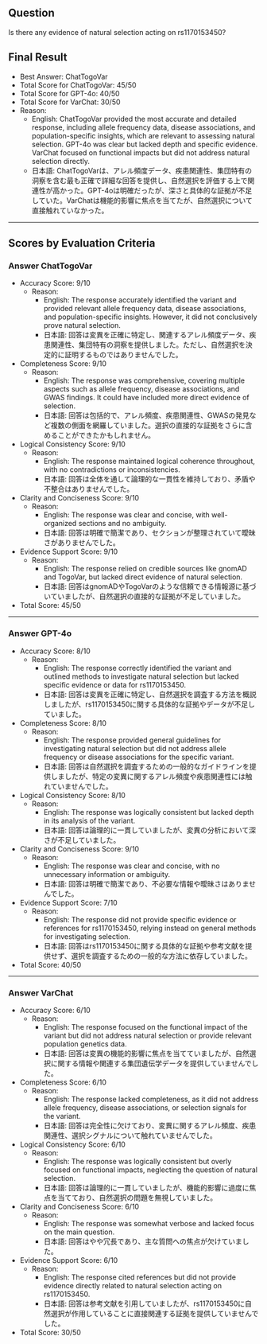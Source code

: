 ## Question

Is there any evidence of natural selection acting on rs1170153450?

## Final Result

- Best Answer: ChatTogoVar
- Total Score for ChatTogoVar: 45/50
- Total Score for GPT-4o: 40/50
- Total Score for VarChat: 30/50
- Reason:
  - English: ChatTogoVar provided the most accurate and detailed response, including allele frequency data, disease associations, and population-specific insights, which are relevant to assessing natural selection. GPT-4o was clear but lacked depth and specific evidence. VarChat focused on functional impacts but did not address natural selection directly.
  - 日本語: ChatTogoVarは、アレル頻度データ、疾患関連性、集団特有の洞察を含む最も正確で詳細な回答を提供し、自然選択を評価する上で関連性が高かった。GPT-4oは明確だったが、深さと具体的な証拠が不足していた。VarChatは機能的影響に焦点を当てたが、自然選択について直接触れていなかった。

---

## Scores by Evaluation Criteria

### Answer ChatTogoVar
- Accuracy Score: 9/10
  - Reason: 
    - English: The response accurately identified the variant and provided relevant allele frequency data, disease associations, and population-specific insights. However, it did not conclusively prove natural selection.
    - 日本語: 回答は変異を正確に特定し、関連するアレル頻度データ、疾患関連性、集団特有の洞察を提供しました。ただし、自然選択を決定的に証明するものではありませんでした。
- Completeness Score: 9/10
  - Reason: 
    - English: The response was comprehensive, covering multiple aspects such as allele frequency, disease associations, and GWAS findings. It could have included more direct evidence of selection.
    - 日本語: 回答は包括的で、アレル頻度、疾患関連性、GWASの発見など複数の側面を網羅していました。選択の直接的な証拠をさらに含めることができたかもしれません。
- Logical Consistency Score: 9/10
  - Reason: 
    - English: The response maintained logical coherence throughout, with no contradictions or inconsistencies.
    - 日本語: 回答は全体を通して論理的な一貫性を維持しており、矛盾や不整合はありませんでした。
- Clarity and Conciseness Score: 9/10
  - Reason: 
    - English: The response was clear and concise, with well-organized sections and no ambiguity.
    - 日本語: 回答は明確で簡潔であり、セクションが整理されていて曖昧さがありませんでした。
- Evidence Support Score: 9/10
  - Reason: 
    - English: The response relied on credible sources like gnomAD and TogoVar, but lacked direct evidence of natural selection.
    - 日本語: 回答はgnomADやTogoVarのような信頼できる情報源に基づいていましたが、自然選択の直接的な証拠が不足していました。
- Total Score: 45/50

---

### Answer GPT-4o
- Accuracy Score: 8/10
  - Reason: 
    - English: The response correctly identified the variant and outlined methods to investigate natural selection but lacked specific evidence or data for rs1170153450.
    - 日本語: 回答は変異を正確に特定し、自然選択を調査する方法を概説しましたが、rs1170153450に関する具体的な証拠やデータが不足していました。
- Completeness Score: 8/10
  - Reason: 
    - English: The response provided general guidelines for investigating natural selection but did not address allele frequency or disease associations for the specific variant.
    - 日本語: 回答は自然選択を調査するための一般的なガイドラインを提供しましたが、特定の変異に関するアレル頻度や疾患関連性には触れていませんでした。
- Logical Consistency Score: 8/10
  - Reason: 
    - English: The response was logically consistent but lacked depth in its analysis of the variant.
    - 日本語: 回答は論理的に一貫していましたが、変異の分析において深さが不足していました。
- Clarity and Conciseness Score: 9/10
  - Reason: 
    - English: The response was clear and concise, with no unnecessary information or ambiguity.
    - 日本語: 回答は明確で簡潔であり、不必要な情報や曖昧さはありませんでした。
- Evidence Support Score: 7/10
  - Reason: 
    - English: The response did not provide specific evidence or references for rs1170153450, relying instead on general methods for investigating selection.
    - 日本語: 回答はrs1170153450に関する具体的な証拠や参考文献を提供せず、選択を調査するための一般的な方法に依存していました。
- Total Score: 40/50

---

### Answer VarChat
- Accuracy Score: 6/10
  - Reason: 
    - English: The response focused on the functional impact of the variant but did not address natural selection or provide relevant population genetics data.
    - 日本語: 回答は変異の機能的影響に焦点を当てていましたが、自然選択に関する情報や関連する集団遺伝学データを提供していませんでした。
- Completeness Score: 6/10
  - Reason: 
    - English: The response lacked completeness, as it did not address allele frequency, disease associations, or selection signals for the variant.
    - 日本語: 回答は完全性に欠けており、変異に関するアレル頻度、疾患関連性、選択シグナルについて触れていませんでした。
- Logical Consistency Score: 6/10
  - Reason: 
    - English: The response was logically consistent but overly focused on functional impacts, neglecting the question of natural selection.
    - 日本語: 回答は論理的に一貫していましたが、機能的影響に過度に焦点を当てており、自然選択の問題を無視していました。
- Clarity and Conciseness Score: 6/10
  - Reason: 
    - English: The response was somewhat verbose and lacked focus on the main question.
    - 日本語: 回答はやや冗長であり、主な質問への焦点が欠けていました。
- Evidence Support Score: 6/10
  - Reason: 
    - English: The response cited references but did not provide evidence directly related to natural selection acting on rs1170153450.
    - 日本語: 回答は参考文献を引用していましたが、rs1170153450に自然選択が作用していることに直接関連する証拠を提供していませんでした。
- Total Score: 30/50